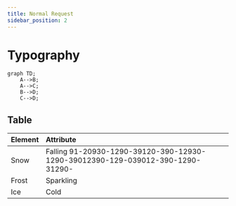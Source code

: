 ```yaml
---
title: Normal Request
sidebar_position: 2
---
```


# Typography

```mermaid
graph TD;
    A-->B;
    A-->C;
    B-->D;
    C-->D;
```

## Table

| Element | Attribute                                                                      |
| :------ | :----------------------------------------------------------------------------- |
| Snow    | Falling 91-20930-1290-39120-390-12930-1290-39012390-129-039012-390-1290-31290- |
| Frost   | Sparkling                                                                      |
| Ice     | Cold                                                                           |

